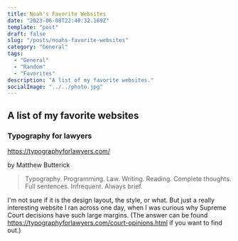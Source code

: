 ```yaml
---
title: Noah's Favorite Websites
date: "2023-06-08T22:40:32.169Z"
template: "post"
draft: false
slug: "/posts/noahs-favorite-websites"
category: "General"
tags:
  - "General"
  - "Random"
  - "Favorites"
description: "A list of my favorite websites."
socialImage: "../../photo.jpg"
---
```


## A list of my favorite websites 

### Typography for lawyers

https://typographyforlawyers.com/

by Matthew Butterick

> Typography. Programming. Law. Writing. Reading. Complete thoughts. Full sentences. Infrequent. Always brief.

I'm not sure if it is the design layout, the style, or what. But just a really interesting website I ran across one day, when I was curious why Supreme Court decisions have such large margins. (The answer can be found https://typographyforlawyers.com/court-opinions.html if you want to find out.)